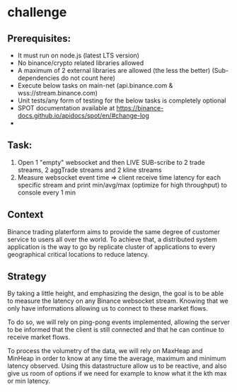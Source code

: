 # challenge 

## Prerequisites:
- It must run on node.js (latest LTS version)
- No binance/crypto related libraries allowed
- A maximum of 2 external libraries are allowed (the less the better) (Sub-dependencies do not count here)
- Execute below tasks on main-net (api.binance.com & wss://stream.binance.com)
- Unit tests/any form of testing for the below tasks is completely optional
- SPOT documentation available at https://binance-docs.github.io/apidocs/spot/en/#change-log
- 
## Task:
1. Open 1 "empty" websocket and then LIVE SUB-scribe to 2 trade streams, 2 aggTrade streams and 2 kline streams
2. Measure websocket event time => client receive time latency for each specific stream and print min/avg/max (optimize for high throughput) to console every 1 min

## Context

Binance trading platerform aims to provide the same degree of customer service to users all over the world. To achieve that, a distributed system application is the way to go by replicate cluster of applications to every geographical critical locations to reduce latency.

## Strategy

By taking a little height, and emphasizing the design, the goal is to be able to measure the latency on any Binance websocket stream. Knowing that we only have informations allowing us to connect to these market flows.

To do so, we will rely on ping-pong events implemented, allowing the server to be informed that the client is still connected and that he can continue to receive market flows.

To process the volumetry of the data, we will rely on MaxHeap and MinHeap in order to know at any time the average, maximum and minimum latency observed. Using this datastructure allow us to be reactive, and also give us room of options if we need for example to know what it the kth max or min latency.
